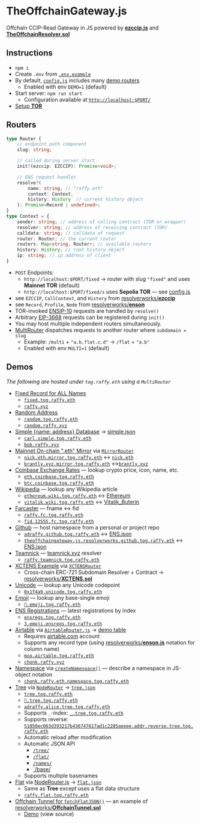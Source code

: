 # TheOffchainGateway.js

Offchain CCIP-Read Gateway in JS powered by [**ezccip.js**](https://github.com/namestone/ezccip.js/) and [**TheOffchainResolver.sol**](https://github.com/resolverworks/TheOffchainResolver.sol)

## Instructions

- `npm i`
- Create `.env` from [`.env.example`](./.env.example)
- By default, [`config.js`](./config.js) includes many [demo routers](#demos)
  - Enabled with env `DEMO=1` (default)
- Start server: `npm run start`
  - Configuration available at [`http://localhost:$PORT/`](https://raffy.xyz/tog/)
- [Setup **TOR**](https://github.com/resolverworks/TheOffchainResolver.sol#context-format)

## Routers

```ts
type Router {
	// endpoint path component
	slug: string;

	// called during server start
	init?(ezccip: EZCCIP): Promise<void>;

	// ENS request handler
	resolve?(
		name: string, // "raffy.eth"
		context: Context,
		history: History  // current history object
	): Promise<Record | undefined>;
}
type Context = {
	sender: string; // address of calling contract (TOR or wrapper)
	resolver: string; // address of receiving contract (TOR)
	calldata: string; // calldata of request
	router: Router; // the current router
	routers: Map<string, Router>; // available routers
	history: History; // root history object
	ip: string; // ip address of client
}
```

- `POST` Endpoints:
  - `http://localhost:$PORT/fixed` &rarr; router with slug `"fixed"` and uses **Mainnet TOR** (default)
  - `http://localhost:$PORT/fixed/s` uses **Sepolia TOR** &mdash; see [config.js](./config.js)
- see `EZCCIP`, `CallContext`, and `History` from [resolverworks/**ezccip**](https://github.com/namestone/ezccip.js/blob/main/dist/index.d.ts)
- see `Record`, `Profile`, `Node` from [resolverworks/**enson**](https://github.com/resolverworks/enson.js/blob/main/dist/index.d.ts)
- TOR-invoked [ENSIP-10](https://docs.ens.domains/ensip/10) requests are handled by `resolve()`
- Arbitrary [EIP-3668](https://eips.ethereum.org/EIPS/eip-3668) requests can be registered during `init()`
- You may host multiple independent routers simultaneously.
- [MultiRouter](./src/MultiRouter.js) dispatches requests to another router where `subdomain = slug`
  - Example: `/multi` + `"a.b.flat.c.d"` &rarr; `/flat` + `"a.b"`
  - Enabled with env `MULTI=1` (default)

## Demos

_The following are hosted under `tog.raffy.eth` using a `MultiRouter`_

- [Fixed Record for ALL Names](./routers/fixed.js)
  - [`fixed.tog.raffy.eth`](https://adraffy.github.io/ens-normalize.js/test/resolver.html#fixed.tog.raffy.eth)
  - [`raffy.xyz`](https://adraffy.github.io/ens-normalize.js/test/resolver.html#raffy.xyz)
- [Random Address](./routers/random.js)
  - [`random.tog.raffy.eth`](https://adraffy.github.io/ens-normalize.js/test/resolver.html#random.tog.raffy.eth)
  - [`random.raffy.xyz`](https://adraffy.github.io/ens-normalize.js/test/resolver.html#random.raffy.xyz)
- [Simple {name: address} Database](./routers/simple.js) &rarr; [simple.json](./routers/simple.json)
  - [`carl.simple.tog.raffy.eth`](https://adraffy.github.io/ens-normalize.js/test/resolver.html#carl.simple.tog.raffy.eth)
  - [`bob.raffy.xyz`](https://adraffy.github.io/ens-normalize.js/test/resolver.html#bob.raffy.xyz)
- [Mainnet On-chain ".eth" Mirror](./routers/mirror.js) via [`MirrorRouter`](./src/MirrorRouter.js)
  - [`nick.eth.mirror.tog.raffy.eth`](https://adraffy.github.io/ens-normalize.js/test/resolver.html#nick.eth.mirror.tog.raffy.eth) &harr; [`nick.eth`](https://adraffy.github.io/ens-normalize.js/test/resolver.html#nick.eth)
  - [`brantly.xyz.mirror.tog.raffy.eth`](https://adraffy.github.io/ens-normalize.js/test/resolver.html#brantly.xyz.mirror.tog.raffy.eth) &harr;[`brantly.xyz`](https://adraffy.github.io/ens-normalize.js/test/resolver.html#brantly.xyz)
- [Coinbase Exchange Rates](./routers/coinbase.js) &mdash; lookup crypto price, icon, name, etc.
  - [`eth.coinbase.tog.raffy.eth`](https://adraffy.github.io/ens-normalize.js/test/resolver.html#eth.coinbase.tog.raffy.eth)
  - [`btc.coinbase.tog.raffy.eth`](https://adraffy.github.io/ens-normalize.js/test/resolver.html#btc.coinbase.tog.raffy.eth)
- [Wikipedia](./routers/wikipedia.js) &mdash; lookup any Wikipedia article
  - [`ethereum.wiki.tog.raffy.eth`](https://adraffy.github.io/ens-normalize.js/test/resolver.html#ethereum.wiki.tog.raffy.eth) &harr; [Ethereum](https://en.wikipedia.org/wiki/Ethereum)
  - [`vitalik.wiki.tog.raffy.eth`](https://adraffy.github.io/ens-normalize.js/test/resolver.html#vitalik.wiki.tog.raffy.eth) &harr; [Vitalik_Buterin](https://en.wikipedia.org/wiki/Vitalik_Buterin)
- [Farcaster](./routers/farcaster.js) &mdash; fname &harr; fid
  - [`raffy.fc.tog.raffy.eth`](https://adraffy.github.io/ens-normalize.js/test/resolver.html#raffy.fc.tog.raffy.eth)
  - [`fid.12555.fc.tog.raffy.eth`](https://adraffy.github.io/ens-normalize.js/test/resolver.html#fid.12555.fc.tog.raffy.eth)
- [Github](./routers/github.js) &mdash; host namespace from a personal or project repo
  - [`adraffy.github.tog.raffy.eth`](https://adraffy.github.io/ens-normalize.js/test/resolver.html#adraffy.github.tog.raffy.eth) &harr; [ENS.json](https://github.com/adraffy/adraffy/blob/main/ENS.json)
  - [`theoffchaingateway.js.resolverworks.github.tog.raffy.eth`](https://adraffy.github.io/ens-normalize.js/test/resolver.html#theoffchaingateway.js.resolverworks.github.tog.raffy.eth) &harr; [ENS.json](./ENS.json)
- [Teamnick](./routers/teamnick.js) &mdash; [teamnick.xyz](https://teamnick.xyz/) resolver
  - [`raffy.teamnick.tog.raffy.eth`](https://adraffy.github.io/ens-normalize.js/test/resolver.html#raffy.teamnick.tog.raffy.eth)
- [XCTENS Example](./routers/xctens.js) via [`XCTENSRouter`](./src/XCTENSRouter.js)
  - Cross-chain ERC-721 Subdomain Resolver + Contract &rarr; [resolverworks/**XCTENS.sol**](https://github.com/resolverworks/XCTENS.sol)
- [Unicode](./routers/unicode.js) &mdash; lookup any Unicode codepoint
  - [`0x1f4a9.unicode.tog.raffy.eth`](https://adraffy.github.io/ens-normalize.js/test/resolver.html#0x1f4a9.unicode.tog.raffy.eth)
- [Emoji](./routers/emoji.js) &mdash; lookup any base-single emoji
  - [`💩.emoji.tog.raffy.eth`](https://adraffy.github.io/ens-normalize.js/test/resolver.html#%F0%9F%92%A9.emoji.tog.raffy.eth)
- [ENS Registrations](./routers/ensregs.js) &mdash; latest registrations by index
  - [`ensregs.tog.raffy.eth`](https://adraffy.github.io/ens-normalize.js/test/resolver.html#ensregs.tog.raffy.eth)
  - [`3.emoji.ensregs.tog.raffy.eth`](https://adraffy.github.io/ens-normalize.js/test/resolver.html#3.emoji.ensregs.tog.raffy.eth)
- [Airtable](./routers/airtable.js) via [`AirtableRouter.js`](./src/AirtableRouter.js) &rarr; [demo table](https://airtable.com/appzYI39knUZdO88N/shrkNXbY8tHEFk2Ew/tbl1osSFBUef6Wjof)
  - Requires [airtable.com](https://airtable.com/) account
  - Supports any record type (using [resolverworks/**enson.js**](https://github.com/resolverworks/enson.js) notation for column name)
  - [`moo.airtable.tog.raffy.eth`](https://adraffy.github.io/ens-normalize.js/test/resolver.html#moo.airtable.tog.raffy.eth)
  - [`chonk.raffy.xyz`](https://adraffy.github.io/ens-normalize.js/test/resolver.html#air3.raffy.xyz)
- [Namespace](./routers/namespace.js) via [`createNamespace()`](./src/namespace.js) &mdash; describe a namespace in JS-object notation
  - [`chonk.raffy.eth.namespace.tog.raffy.eth`](https://adraffy.github.io/ens-normalize.js/test/resolver.html#chonk.raffy.eth.namespace.tog.raffy.eth)
- [Tree](./routers/tree.js) via [`NodeRouter`](./src/NodeRouter.js) &rarr; [`tree.json`](./examples/tree.json)
  - [`tree.tog.raffy.eth`](https://adraffy.github.io/ens-normalize.js/test/resolver.html#tree.tog.raffy.eth)
  - [`💎️.tree.tog.raffy.eth`](https://adraffy.github.io/ens-normalize.js/test/resolver.html#💎️.tree.tog.raffy.eth)
  - [`adraffy.alice.tree.tog.raffy.eth`](https://adraffy.github.io/ens-normalize.js/test/resolver.html#adraffy.alice.tree.tog.raffy.eth)
  - Supports `_`-index: [`_.tree.tog.raffy.eth`](https://adraffy.github.io/ens-normalize.js/test/resolver.html#_.tree.tog.raffy.eth)
  - Supports reverse: [`51050ec063d393217b436747617ad1c2285aeeee.addr.reverse.tree.tog.raffy.eth`](https://adraffy.github.io/ens-normalize.js/test/resolver.html#51050ec063d393217b436747617ad1c2285aeeee.addr.reverse.tree.tog.raffy.eth)
  - Automatic reload after modification
  - Automatic JSON API
    - [`/tree/`](https://raffy.xyz/tog/tree/tree)
    - [`/flat/`](https://raffy.xyz/tog/tree/flat)
    - [`/names/`](https://raffy.xyz/tog/tree/names)
    - [`/base/](https://raffy.xyz/tog/tree/base)
  - Supports multiple basenames
- [Flat](./routers/flat.js) via [NodeRouter.js](./src/NodeRouter.js) &rarr; [`flat.json`](./examples/flat.json)
  - Same as **Tree** except uses a flat data structure
  - [`raffy.flat.tog.raffy.eth`](https://adraffy.github.io/ens-normalize.js/test/resolver.html#raffy.flat.tog.raffy.eth)
- [Offchain Tunnel for `fetchFlatJSON()`](./routers/tunnel.js) &mdash; an example of [resolverworks/**OffchainTunnel.sol**](https://github.com/resolverworks/TheOffchainResolver.sol?tab=readme-ov-file#offchaintunnelsol)
  - [Demo](https://raffy.antistupid.com/eth/offchain-tunnel.html) (view source)
